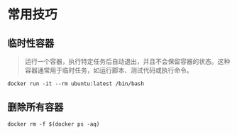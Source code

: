 # 常用技巧
## 临时性容器
> 运行一个容器，执行特定任务后自动退出，并且不会保留容器的状态。这种容器通常用于临时任务，如运行脚本、测试代码或执行命令。

```
docker run -it --rm ubuntu:latest /bin/bash
```

## 删除所有容器
```
docker rm -f $(docker ps -aq)
```
